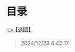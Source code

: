 # 目录  


[👈【返回】](/--Catalog--/Unity笔记/000一些功能示例000/--Catalog--000一些功能示例000)  








> 2024/12/23 4:42:17
